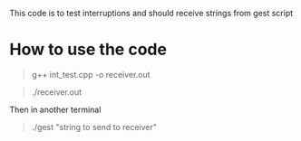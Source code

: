 This code is to test interruptions and should receive strings from gest script

# How to use the code

> g++ int_test.cpp -o receiver.out

> ./receiver.out

Then in another terminal

> ./gest "string to send to receiver"
